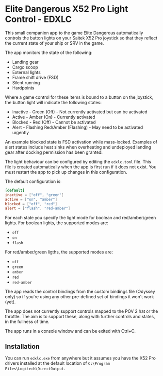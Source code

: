 # Elite Dangerous X52 Pro Light Control - EDXLC

This small companion app to the game Elite Dangerous automatically controls the
button lights on your Saitek X52 Pro joystick so that they reflect the current
state of your ship or SRV in the game.

The app monitors the state of the following:

- Landing gear
- Cargo scoop
- External lights
- Frame shift drive (FSD)
- Silent running
- Hardpoints

Where a game control for these items is bound to a button on the joystick, the
button light will indicate the following states:

- Inactive - Green (Off) - Not currently activated but can be activated
- Active - Amber (On) - Currently activated
- Blocked - Red (Off) - Cannot be activated
- Alert - Flashing Red/Amber (Flashing) - May need to be activated urgently

An example blocked state is FSD activation while mass-locked. Examples of alert
states include heat sinks when overheating and undeployed landing gear after
docking permission has been granted.

The light behaviour can be configured by editing the `edxlc.toml` file. This
file is created automatically when the app is first run if it does not exist.
You must restart the app to pick up changes in this configuration.

The default configuration is:

```toml
[default]
inactive = ["off", "green"]
active = ["on", "amber"]
blocked = ["off", "red"]
alert = ["flash", "red-amber"]
```

For each state you specify the light mode for boolean and red/amber/green
lights. For boolean lights, the supported modes are:

- `off`
- `on`
- `flash`

For red/amber/green ligths, the supported modes are:

- `off`
- `green`
- `amber`
- `red`
- `red-amber`

The app reads the control bindings from the custom bindings file (Odyssey only)
so if you're using any other pre-defined set of bindings it won't work (yet).

The app does not currently support controls mapped to the POV 2 hat or the
throttle. The aim is to support these, along with further controls and states,
in the fullness of time.

The app runs in a console window and can be exited with Ctrl+C.

## Installation

You can run `edxlc.exe` from anywhere but it assumes you have the X52 Pro
drivers installed at the default location of
`C:\Program Files\Logitech\DirectOutput`.